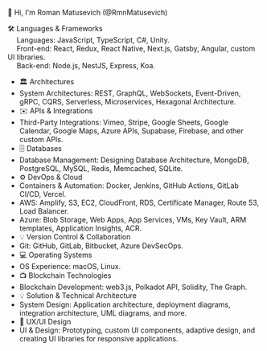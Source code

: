 👋 Hi, I'm Roman Matusevich (@RmnMatusevich)

🛠 Languages & Frameworks
<br>&emsp; Languages: JavaScript, TypeScript, C#, Unity.
<br>&emsp; Front-end: React, Redux, React Native, Next.js, Gatsby, Angular, custom UI libraries.
<br>&emsp; Back-end: Node.js, NestJS, Express, Koa.
- 🏛 Architectures
- System Architectures: REST, GraphQL, WebSockets, Event-Driven, gRPC, CQRS, Serverless, Microservices, Hexagonal Architecture.
- ✉️ APIs & Integrations
- Third-Party Integrations: Vimeo, Stripe, Google Sheets, Google Calendar, Google Maps, Azure APIs, Supabase, Firebase, and other custom APIs.
- 🗄 Databases
- Database Management: Designing Database Architecture, MongoDB, PostgreSQL, MySQL, Redis, Memcached, SQLite.
- ⚙️ DevOps & Cloud
- Containers & Automation: Docker, Jenkins, GitHub Actions, GitLab CI/CD, Vercel.
- AWS: Amplify, S3, EC2, CloudFront, RDS, Certificate Manager, Route 53, Load Balancer.
- Azure: Blob Storage, Web Apps, App Services, VMs, Key Vault, ARM templates, Application Insights, ACR.
- 💡 Version Control & Collaboration
- Git: GitHub, GitLab, Bitbucket, Azure DevSecOps.
- 💻 Operating Systems
- OS Experience: macOS, Linux.
- 📺 Blockchain Technologies
- Blockchain Development: web3.js, Polkadot API, Solidity, The Graph.
- 💡 Solution & Technical Architecture
- System Design: Application architecture, deployment diagrams, integration architecture, UML diagrams, and more.
- 📱 UX/UI Design
- UI & Design: Prototyping, custom UI components, adaptive design, and creating UI libraries for responsive applications.
